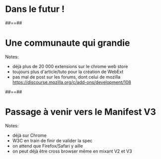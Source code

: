 <!-- .slide: class="transition left" data-background="./assets/images/pexels-miguel-á-padriñán-six.jpeg" style="left: 700px;" -->

# Dans le futur !

##==##

<!-- .slide: class="transition" data-background="./assets/images/engrenage-1-revert.jpeg" -->

# Une communaute qui grandie

Notes:
- déjà plus de 20 000 extensions sur le chrome web store
- toujours plus d'article/tuto pour la création de WebExt
- pas mal de post sur les forums, dont celui de mozilla https://discourse.mozilla.org/c/add-ons/development/108

##==##

<!-- .slide: class="transition" data-background="./assets/images/engrenage-1-revert.jpeg" -->

# Passage à venir vers le Manifest V3

Notes:
- déjà sur Chrome
- W3C en train de finir de valider la spec
- on attend que Firefox/Safari y aille
- on peut déjà être cross browser même en mixant V2 et V3

